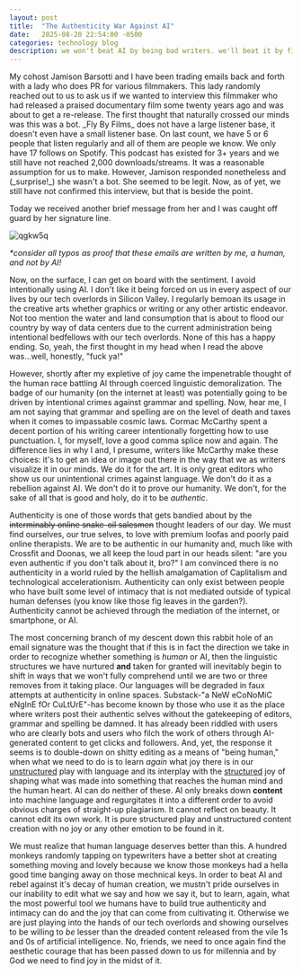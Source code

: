 ```yaml
---
layout: post
title:  "The Authenticity War Against AI"
date:   2025-08-20 22:54:00 -0500
categories: technology blog
description: we won't beat AI by being bad writers. we'll beat it by finding joy in what we do.
---
```

<html> <meta property="og:title" content="The Authenticity War Against AI">
<meta property="og:description" content="we won't beat AI by being bad writers. we'll beat it by finding joy in what we do.
">
<meta property="og:image" content="https://p.ipic.vip/h8kfpu.jpg">
<meta property="og:url" content="https://blakeicollier.github.io/technology,/blog/2025/08/21/the-authenticity-war-against-ai.html">
<meta property="og:type" content="article"> </html>
My cohost Jamison Barsotti and I have been trading emails back and forth with a lady who does PR for various filmmakers. This lady randomly reached out to us to ask us if we wanted to interview this filmmaker who had released a praised documentary film some twenty years ago and was about to get a re-release. The first thought that naturally crossed our minds was this was a bot. _Fly By Films_ does not have a large listener base, it doesn't even have a small listener base. On last count, we have 5 or 6 people that listen regularly and all of them are people we know. We only have 17 follows on Spotify. This podcast has existed for 3+ years and we still have not reached 2,000 downloads/streams. It was a reasonable assumption for us to make. However, Jamison responded nonetheless and (_surprise!_) she wasn't a bot. She seemed to be legit. Now, as of yet, we still have not confirmed this interview, but that is beside the point. 

Today we received another brief message from her and I was caught off guard by her signature line.

![qgkw5q](https://p.ipic.vip/0m1woj.png)

_*consider all typos as proof that these emails are written by me, a human, and not by AI!_

Now, on the surface, I can get on board with the sentiment. I avoid intentionally using AI. I don't like it being forced on us in every aspect of our lives by our tech overlords in Silicon Valley. I regularly bemoan its usage in the creative arts whether graphics or writing or any other artistic endeavor. Not too mention the water and land consumption that is about to flood our country by way of data centers due to the current administration being intentional bedfellows with our tech overlords. None of this has a happy ending. So, yeah, the first thought in my head when I read the above was...well, honestly, "fuck ya!" 

However, shortly after my expletive of joy came the impenetrable thought of the human race battling AI through coerced linguistic demoralization. The badge of our humanity (on the internet at least) was potentially going to be driven by intentional crimes against grammar and spelling. Now, hear me, I am not saying that grammar and spelling are on the level of death and taxes when it comes to impassable cosmic laws. Cormac McCarthy spent a decent portion of his writing career intentionally forgetting how to use punctuation. I, for myself, love a good comma splice now and again. The difference lies in why I and, I presume, writers like McCarthy make these choices: it's to get an idea or image out there in the way that we as writers visualize it in our minds. We do it for the art. It is only great editors who show us our unintentional crimes against language. We don't do it as a rebellion against AI. We don't do it to prove our humanity.  We don't, for the sake of all that is good and holy, do it to be _authentic_.

Authenticity is one of those words that gets bandied about by the ~~interminably online snake-oil salesmen~~ thought leaders of our day. We must find ourselves, our true selves, to love with premium loofas and poorly paid online therapists. We are to be authentic in our humanity and, much like with Crossfit and Doonas, we all keep the loud part in our heads silent: "are you even authentic if you don't talk about it, bro?" I am convinced there is no authenticity in a world ruled by the hellish amalgamation of Caplitalism and technological accelerationism. Authenticity can only exist between people who have built some level of intimacy that is not mediated outside of typical human defenses (you know like those fig leaves in the garden?). Authenticity cannot be achieved through the mediation of the internet, or smartphone, or AI. 

The most concerning branch of my descent down this rabbit hole of an email signature was the thought that if this is in fact the direction we take in order to recognize whether something is _human_ or AI, then the linguistic structures we have nurtured **and** taken for granted will inevitably begin to shift in ways that we won't fully comprehend until we are two or three removes from it taking place. Our languages will be degraded in faux attempts at authenticity in online spaces. Substack-"a NeW eCoNoMiC eNgInE fOr CuLtUrE"-has become known by those who use it as the place where writers post their authentic selves without the gatekeeping of editors, grammar and spelling be damned. It has already been riddled with users who are clearly bots and users who filch the work of others through AI-generated content to get clicks and followers. And, yet, the response it seems is to double-down on shitty editing as a means of "being human," when what we need to do is to learn _again_ what joy there is in our <u>unstructured</u> play with language and its interplay with the <u>structured</u> joy of shaping what was made into something that reaches the human mind and the human heart. AI can do neither of these. AI only breaks down **content** into machine language and regurgitates it into a different order to avoid obvious charges of straight-up plagiarism. It cannot reflect on beauty. It cannot edit its own work. It is pure structured play and unstructured content creation with no joy or any other emotion to be found in it. 

We must realize that human language deserves better than this. A hundred monkeys randomly tapping on typewriters have a better shot at creating something moving and lovely because we know those monkeys had a hella good time banging away on those mechnical keys. In order to beat AI and rebel against it's decay of human creation, we mustn't pride ourselves in our inability to edit what we say and how we say it, but to learn, again, what the most powerful tool we humans have to build true authenticity and intimacy can do and the joy that can come from cultivating it. Otherwise we are just playing into the hands of our tech overlords and showing ourselves to be willing to *be* lesser than the dreaded content released from the vile 1s and 0s of artificial intelligence. No, friends, we need to once again find the aesthetic courage that has been passed down to us for millennia and by God we need to find joy in the midst of it. 
